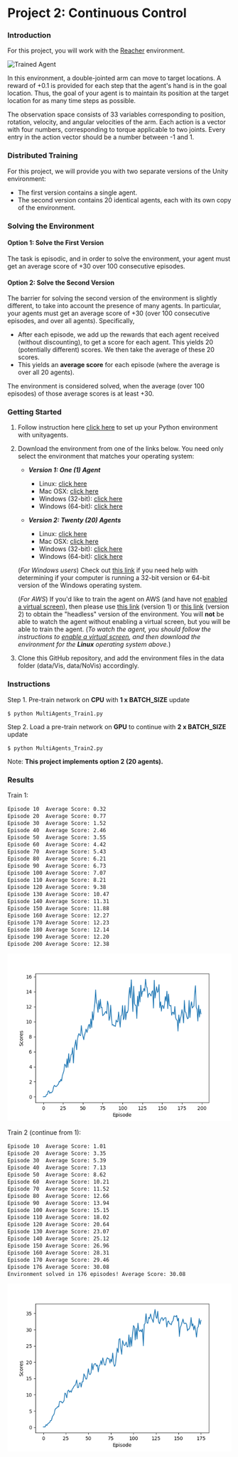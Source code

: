 [//]: # (Image References)

[image1]: https://user-images.githubusercontent.com/10624937/43851024-320ba930-9aff-11e8-8493-ee547c6af349.gif "Trained Agent"
[image2]: https://user-images.githubusercontent.com/10624937/43851646-d899bf20-9b00-11e8-858c-29b5c2c94ccc.png "Crawler"


# Project 2: Continuous Control

### Introduction

For this project, you will work with the [Reacher](https://github.com/Unity-Technologies/ml-agents/blob/master/docs/Learning-Environment-Examples.md#reacher) environment.

![Trained Agent][image1]

In this environment, a double-jointed arm can move to target locations. A reward of +0.1 is provided for each step that the agent's hand is in the goal location. Thus, the goal of your agent is to maintain its position at the target location for as many time steps as possible.

The observation space consists of 33 variables corresponding to position, rotation, velocity, and angular velocities of the arm. Each action is a vector with four numbers, corresponding to torque applicable to two joints. Every entry in the action vector should be a number between -1 and 1.

### Distributed Training

For this project, we will provide you with two separate versions of the Unity environment:  
- The first version contains a single agent.
- The second version contains 20 identical agents, each with its own copy of the environment.  

### Solving the Environment

#### Option 1: Solve the First Version

The task is episodic, and in order to solve the environment,  your agent must get an average score of +30 over 100 consecutive episodes.

#### Option 2: Solve the Second Version

The barrier for solving the second version of the environment is slightly different, to take into account the presence of many agents.  In particular, your agents must get an average score of +30 (over 100 consecutive episodes, and over all agents).  Specifically,
- After each episode, we add up the rewards that each agent received (without discounting), to get a score for each agent.  This yields 20 (potentially different) scores.  We then take the average of these 20 scores. 
- This yields an **average score** for each episode (where the average is over all 20 agents).

The environment is considered solved, when the average (over 100 episodes) of those average scores is at least +30.   


### Getting Started
1. Follow instruction here [click here](https://github.com/udacity/deep-reinforcement-learning#dependencies) to set up your Python environment with unityagents.  

2. Download the environment from one of the links below.  You need only select the environment that matches your operating system:

    - **_Version 1: One (1) Agent_**
        - Linux: [click here](https://s3-us-west-1.amazonaws.com/udacity-drlnd/P2/Reacher/one_agent/Reacher_Linux.zip)
        - Mac OSX: [click here](https://s3-us-west-1.amazonaws.com/udacity-drlnd/P2/Reacher/one_agent/Reacher.app.zip)
        - Windows (32-bit): [click here](https://s3-us-west-1.amazonaws.com/udacity-drlnd/P2/Reacher/one_agent/Reacher_Windows_x86.zip)
        - Windows (64-bit): [click here](https://s3-us-west-1.amazonaws.com/udacity-drlnd/P2/Reacher/one_agent/Reacher_Windows_x86_64.zip)

    - **_Version 2: Twenty (20) Agents_**
        - Linux: [click here](https://s3-us-west-1.amazonaws.com/udacity-drlnd/P2/Reacher/Reacher_Linux.zip)
        - Mac OSX: [click here](https://s3-us-west-1.amazonaws.com/udacity-drlnd/P2/Reacher/Reacher.app.zip)
        - Windows (32-bit): [click here](https://s3-us-west-1.amazonaws.com/udacity-drlnd/P2/Reacher/Reacher_Windows_x86.zip)
        - Windows (64-bit): [click here](https://s3-us-west-1.amazonaws.com/udacity-drlnd/P2/Reacher/Reacher_Windows_x86_64.zip)
    
    (_For Windows users_) Check out [this link](https://support.microsoft.com/en-us/help/827218/how-to-determine-whether-a-computer-is-running-a-32-bit-version-or-64) if you need help with determining if your computer is running a 32-bit version or 64-bit version of the Windows operating system.

    (_For AWS_) If you'd like to train the agent on AWS (and have not [enabled a virtual screen](https://github.com/Unity-Technologies/ml-agents/blob/master/docs/Training-on-Amazon-Web-Service.md)), then please use [this link](https://s3-us-west-1.amazonaws.com/udacity-drlnd/P2/Reacher/one_agent/Reacher_Linux_NoVis.zip) (version 1) or [this link](https://s3-us-west-1.amazonaws.com/udacity-drlnd/P2/Reacher/Reacher_Linux_NoVis.zip) (version 2) to obtain the "headless" version of the environment.  You will **not** be able to watch the agent without enabling a virtual screen, but you will be able to train the agent.  (_To watch the agent, you should follow the instructions to [enable a virtual screen](https://github.com/Unity-Technologies/ml-agents/blob/master/docs/Training-on-Amazon-Web-Service.md), and then download the environment for the **Linux** operating system above._)

3. Clone this GitHub repository, and add the environment files in the data folder (data/Vis, data/NoVis) accordingly.

### Instructions  

Step 1. Pre-train network on **CPU** with **1 x BATCH_SIZE** update
```
$ python MultiAgents_Train1.py
```

Step 2. Load a pre-train network on **GPU** to continue with **2 x BATCH_SIZE** update
```
$ python MultiAgents_Train2.py
```
Note: **This project implements option 2 (20 agents).**  

### Results

Train 1:
```
Episode 10	Average Score: 0.32
Episode 20	Average Score: 0.77
Episode 30	Average Score: 1.52
Episode 40	Average Score: 2.46
Episode 50	Average Score: 3.55
Episode 60	Average Score: 4.42
Episode 70	Average Score: 5.43
Episode 80	Average Score: 6.21
Episode 90	Average Score: 6.73
Episode 100	Average Score: 7.07
Episode 110	Average Score: 8.21
Episode 120	Average Score: 9.38
Episode 130	Average Score: 10.47
Episode 140	Average Score: 11.31
Episode 150	Average Score: 11.88
Episode 160	Average Score: 12.27
Episode 170	Average Score: 12.23
Episode 180	Average Score: 12.14
Episode 190	Average Score: 12.20
Episode 200	Average Score: 12.38
```
![train1](./agent20_train1.png)




Train 2 (continue from 1):
```
Episode 10	Average Score: 1.01
Episode 20	Average Score: 3.35
Episode 30	Average Score: 5.39
Episode 40	Average Score: 7.13
Episode 50	Average Score: 8.62
Episode 60	Average Score: 10.21
Episode 70	Average Score: 11.52
Episode 80	Average Score: 12.66
Episode 90	Average Score: 13.94
Episode 100	Average Score: 15.15
Episode 110	Average Score: 18.02
Episode 120	Average Score: 20.64
Episode 130	Average Score: 23.07
Episode 140	Average Score: 25.12
Episode 150	Average Score: 26.96
Episode 160	Average Score: 28.31
Episode 170	Average Score: 29.46
Episode 176	Average Score: 30.08
Environment solved in 176 episodes!	Average Score: 30.08
```
![train2](./agent20_final.png)






